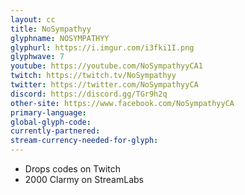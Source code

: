 ```yaml
---
layout: cc
title: NoSympathyy
glyphname: NOSYMPATHYY
glyphurl: https://i.imgur.com/i3fki1I.png
glyphwave: 7
youtube: https://youtube.com/NoSympathyyCA1
twitch: https://twitch.tv/NoSympathyy
twitter: https://twitter.com/NoSympathyyCA
discord: https://discord.gg/TGr9h2q
other-site: https://www.facebook.com/NoSympathyyCA
primary-language: 
global-glyph-code: 
currently-partnered: 
stream-currency-needed-for-glyph: 
---
```

* Drops codes on Twitch
* 2000 Clarmy on StreamLabs
